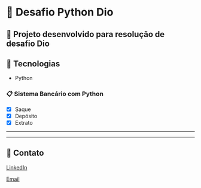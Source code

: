 # 📂 Desafio Python Dio

## 📃 Projeto desenvolvido para resolução de desafio Dio

## 🚀 Tecnologias

- Python

### 📋 Sistema Bancário com Python

- [x] Saque
- [x] Depósito
- [x] Extrato

---
---
## 📧 Contato
[LinkedIn](https://www.linkedin.com/in/wsawebmaster/)

[Email](mailto:wsawebmaster@yahoo.com.br)
